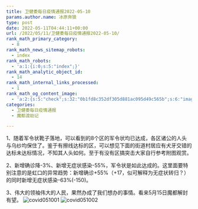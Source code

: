 ```yaml
---
title: 卫健委每日疫情通报2022-05-10
params.author.name: 冰原奔狼
type: post
date: 2022-05-11T04:44:11+00:00
url: /2022/05/11/卫健委每日疫情通报2022-05-10/
rank_math_primary_category:
  - 8
rank_math_news_sitemap_robots:
  - index
rank_math_robots:
  - 'a:1:{i:0;s:5:"index";}'
rank_math_analytic_object_id:
  - 14
rank_math_internal_links_processed:
  - 1
rank_math_og_content_image:
  - 'a:2:{s:5:"check";s:32:"0b1fd8c352df305d881ac095d49c565b";s:6:"images";a:0:{}}'
categories:
  - 卫健委每日疫情通报
  - 魔都渡劫记

---
```

1、随着军令状靴子落地，可以看到的8个区的军令状均已达成，各区诸公的人头与乌纱均保住了。鉴于有擦线达标的区，可以想见下面的街道村居应有犬牙交错的达标未达标情况，不知其人头如何。至于有没有区搞突击大家自行参考附图观赏。

2、新增确诊降-3%、新增无症状感染-55%，军令状是如此达成的。这里面要特别注意的是虹口的异常趋势：新增确诊+55%（+17，似可解释为无症状转归？）的同时新增无症状感染-63%(-150)。

3、伟大的领袖伟大的人民，果然办成了我们想办的事情。看来5月15日魔都解封有望。
<img decoding="async" src="https://i0.wp.com/s2.loli.net/2022/05/11/kTyEqtfzJmlZWYc.jpg?w=640&#038;ssl=1" alt="covid051001" data-recalc-dims="1" />
<img decoding="async" src="https://i0.wp.com/s2.loli.net/2022/05/11/kCQVGcJSeXMtRYu.jpg?w=640&#038;ssl=1" alt="covid051002" data-recalc-dims="1" />
